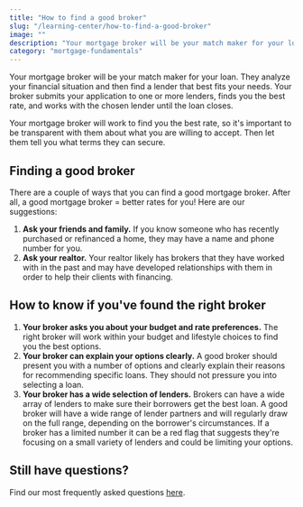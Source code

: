 ```yaml
---
title: "How to find a good broker"
slug: "/learning-center/how-to-find-a-good-broker"
image: ""
description: "Your mortgage broker will be your match maker for your loan. They analyze your financial situation and then find a lender that best fits your needs. Your broker submits your application to one or more lenders, finds you the best rate, and works with the chosen lender until the loan closes."
category: "mortgage-fundamentals"
---
```


Your mortgage broker will be your match maker for your loan. They analyze your financial situation and then find a lender that best fits your needs. Your broker submits your application to one or more lenders, finds you the best rate, and works with the chosen lender until the loan closes.

Your mortgage broker will work to find you the best rate, so it's important to be transparent with them about what you are willing to accept. Then let them tell you what terms they can secure.

## Finding a good broker

There are a couple of ways that you can find a good mortgage broker. After all, a good mortgage broker = better rates for you! Here are our suggestions:

1. **Ask your friends and family.** If you know someone who has recently purchased or refinanced a home, they may have a name and phone number for you.
2. **Ask your realtor.** Your realtor likely has brokers that they have worked with in the past and may have developed relationships with them in order to help their clients with financing.

## How to know if you've found the right broker

1. **Your broker asks you about your budget and rate preferences.** The right broker will work within your budget and lifestyle choices to find you the best options.
2. **Your broker can explain your options clearly.** A good broker should present you with a number of options and clearly explain their reasons for recommending specific loans. They should not pressure you into selecting a loan.
3. **Your broker has a wide selection of lenders.** Brokers can have a wide array of lenders to make sure their borrowers get the best loan. A good broker will have a wide range of lender partners and will regularly draw on the full range, depending on the borrower's circumstances. If a broker has a limited number it can be a red flag that suggests they're focusing on a small variety of lenders and could be limiting your options.

## Still have questions?

Find our most frequently asked questions [here](/help-center).
